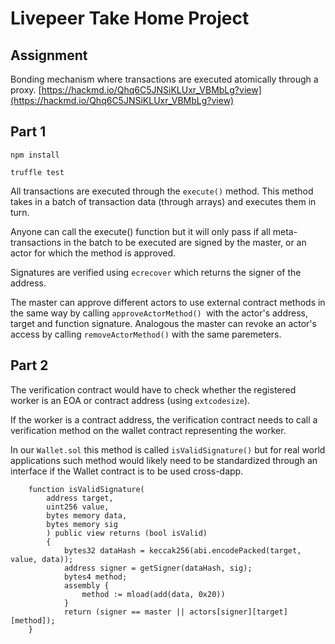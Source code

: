 # Livepeer Take Home Project 

## Assignment 

Bonding mechanism where transactions are executed atomically through a proxy. 
[https://hackmd.io/Qhq6C5JNSiKLUxr_VBMbLg?view](https://hackmd.io/Qhq6C5JNSiKLUxr_VBMbLg?view)

## Part 1 

`npm install`

`truffle test`

All transactions are executed through the `execute()` method. This method takes in a batch of transaction data (through arrays) and executes them in turn. 

Anyone can call the execute() function but it will only pass if all meta-transactions in the batch to be executed are signed by the master, or an actor for which the method is approved. 

Signatures are verified using `ecrecover` which returns the signer of the address. 

The master can approve different actors to use external contract methods in the same way by calling `approveActorMethod() `with the actor's address, target and function signature. Analogous the master can revoke an actor's access by calling `removeActorMethod()` with the same paremeters. 


## Part 2 

The verification contract would have to check whether the registered worker is an EOA or contract address (using `extcodesize`). 

If the worker is a contract address, the verification contract needs to call a verification method on the wallet contract representing the worker. 

In our `Wallet.sol` this method is called `isValidSignature()` but for real world applications such method would likely need to be standardized through an interface if the Wallet contract is to be used cross-dapp. 

```
    function isValidSignature(
        address target,
        uint256 value,
        bytes memory data,
        bytes memory sig
        ) public view returns (bool isValid) 
        {
            bytes32 dataHash = keccak256(abi.encodePacked(target, value, data));
            address signer = getSigner(dataHash, sig);
            bytes4 method;
            assembly {
                method := mload(add(data, 0x20))
            }
            return (signer == master || actors[signer][target][method]);
    }
```